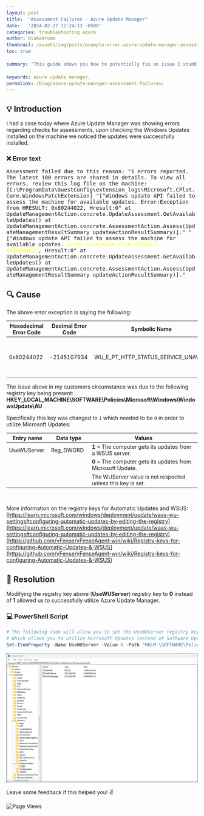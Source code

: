 ```yaml
---
layout: post
title:  "Assessment Failures - Azure Update Manager"
date:   '2024-02-27 12:24:13 -0500'
categories: troubleshooting azure
author: blakedrumm
thumbnail: /assets/img/posts/example-error-azure-update-manager-assessment.png
toc: true

summary: 'This guide shows you how to potentially fix an issue I stumbled on today with Azure Update Manager and assessments on machines connected.'

keywords: azure update manager, 
permalink: /blog/azure-update-manager-assessment-failures/
---
```

 
## :bulb: Introduction
I had a case today where Azure Update Manager was showing errors regarding checks for assessments, upon checking the Windows Updates installed on the machine we noticed the updates were successfully installed.

### :x: Error text
<pre style="white-space: pre-wrap;">
Assessment failed due to this reason: "1 errors reported. The latest 100 errors are shared in details. To view all errors, review this log file on the machine:[C:\ProgramData\GuestConfig\extension_logs\Microsoft.CPlat.Core.WindowsPatchExtension] "["Windows update API failed to assess the machine for available updates. Error:Exception from HRESULT: 0x80244022, Hresult:0" at UpdateManagementAction.concrete.UpdateAssessment.GetAvailableUpdates() at UpdateManagementAction.concrete.AssessmentAction.Assess(UpdateManagementResultSummary updateActionResultSummary)]." "["Windows update API failed to assess the machine for available updates. <span style="color:yellow">Error:Exception from HRESULT: 0x80244022</span>, Hresult:0" at UpdateManagementAction.concrete.UpdateAssessment.GetAvailableUpdates() at UpdateManagementAction.concrete.AssessmentAction.Assess(UpdateManagementResultSummary updateActionResultSummary)]."
</pre>

## :mag: Cause
The above error exception is saying the following:

| Hexadecimal Error Code | Decimal Error Code | Symbolic Name | Error Description                                   | Header   |
|------------------|------------------|---------------|----------------------------------------------------|----------|
| 0x80244022&nbsp;       | -2145107934&nbsp;      | WU_E_PT_HTTP_STATUS_SERVICE_UNAVAIL&nbsp; | Same as HTTP status 503 - the service is temporarily overloaded.&nbsp; | wuerror.h&nbsp; |

The issue above in my customers circumstance was due to the following registry key being present: \
**HKEY_LOCAL_MACHINE\SOFTWARE\Policies\Microsoft\Windows\WindowsUpdate\AU**

Specifically this key was changed to `1` which needed to be `0` in order to utilize Microsoft Updates:

| Entry name | Data type | Values |
|------------|-----------|--------|
|UseWUServer&nbsp; | Reg_DWORD&nbsp;&nbsp; | **1** = The computer gets its updates from a WSUS server. |
|            |           | **0** = The computer gets its updates from Microsoft Update. |
|            |           | The WUServer value is not respected unless this key is set. |

&nbsp;

More information on the registry keys for Automatic Updates and WSUS: \
[https://learn.microsoft.com/windows/deployment/update/waas-wu-settings#configuring-automatic-updates-by-editing-the-registry](https://learn.microsoft.com/windows/deployment/update/waas-wu-settings#configuring-automatic-updates-by-editing-the-registry) \
[https://github.com/vFense/vFenseAgent-win/wiki/Registry-keys-for-configuring-Automatic-Updates-&-WSUS](https://github.com/vFense/vFenseAgent-win/wiki/Registry-keys-for-configuring-Automatic-Updates-&-WSUS)

## :wrench: Resolution
Modifying the registry key above (**UseWUServer**) registry key to **0** instead of **1** allowed us to successfully utilize Azure Update Manager.

### :computer: PowerShell Script
```powershell
# The following code will allow you to set the UseWUServer registry key to 0
# Which allows you to utilize Microsoft Updates instead of Software Update Services (WSUS)
Set-ItemProperty -Name UseWUServer -Value 0 -Path "HKLM:\SOFTWARE\Policies\Microsoft\Windows\WindowsUpdate\AU"
```

![Example showing how the registry should look](/assets/img/posts/wsus-registry-key.png)

Leave some feedback if this helped you! :v:

![Page Views](https://counter.blakedrumm.com/count/tag.svg?url=blakedrumm.com/blog/azure-update-manager-assessment-failures/)

<!--
Having trouble with Pages? Check out our [documentation](https://docs.github.com/categories/github-pages-basics/) or [contact support](https://support.github.com/contact) and we’ll help you sort it out.

Tip:
To add auto-size pictures:
![/assets/img/posts/example.jpg](/assets/img/posts/example.jpg){:class="img-fluid"}
-->
